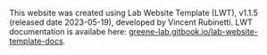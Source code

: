 This website was created using Lab Website Template (LWT), v1.1.5 (released date 2023-05-19), developed by Vincent Rubinetti.  LWT documentation is availabe here: [greene-lab.gitbook.io/lab-website-template-docs](https://greene-lab.gitbook.io/lab-website-template-docs).
